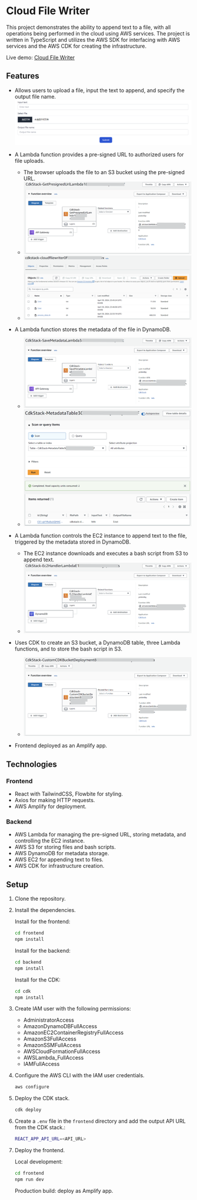 # Cloud File Writer

This project demonstrates the ability to append text to a file, with all operations being performed in the cloud using AWS services. The project is written in TypeScript and utilizes the AWS SDK for interfacing with AWS services and the AWS CDK for creating the infrastructure.

Live demo: [Cloud File Writer](https://main.d1eos5bt6pnhr6.amplifyapp.com/)

## Features

- Allows users to upload a file, input the text to append, and specify the output file name.
![frontend](assets/frontend.png)


- A Lambda function provides a pre-signed URL to authorized users for file uploads.
    - The browser uploads the file to an S3 bucket using the pre-signed URL.
    - ![s3](assets/lambdapresignedurl.png)
    - ![s3](assets/s3.png)
- A Lambda function stores the metadata of the file in DynamoDB.
    - ![lambdadynamodb](assets/lambdadynamodb.png)
    - ![dynamodb](assets/dynamodb.png) 
- A Lambda function controls the EC2 instance to append text to the file, triggered by the metadata stored in DynamoDB.
    - The EC2 instance downloads and executes a bash script from S3 to append text.
    - ![lambdaec2](assets/lambdaec2.png)
- Uses CDK to create an S3 bucket, a DynamoDB table, three Lambda functions, and to store the bash script in S3.
    -  ![lambdabucketdeploy.png](assets/lambdabucketdeploy.png)
- Frontend deployed as an Amplify app.

## Technologies

### Frontend
- React with TailwindCSS, Flowbite for styling.
- Axios for making HTTP requests.
- AWS Amplify for deployment.

### Backend
- AWS Lambda for managing the pre-signed URL, storing metadata, and controlling the EC2 instance.
- AWS S3 for storing files and bash scripts.
- AWS DynamoDB for metadata storage.
- AWS EC2 for appending text to files.
- AWS CDK for infrastructure creation.

## Setup

1. Clone the repository.
2. Install the dependencies.

   Install for the frontend:
   ```bash
   cd frontend
   npm install
   ```

   Install for the backend:
   ```bash
   cd backend
   npm install
   ```

   Install for the CDK:
   ```bash
   cd cdk
   npm install
   ```

3. Create IAM user with the following permissions:
   - AdministratorAccess	
   - AmazonDynamoDBFullAccess
   -  AmazonEC2ContainerRegistryFullAccess	
   -  AmazonS3FullAccess	
   -  AmazonSSMFullAccess	
   -  AWSCloudFormationFullAccess	
   -  AWSLambda_FullAccess
   -  IAMFullAccess

4. Configure the AWS CLI with the IAM user credentials.
   ```bash
   aws configure
   ```

5. Deploy the CDK stack.
   ```bash
   cdk deploy
   ```

6. Create a `.env` file in the `frontend` directory and add the output API URL from the CDK stack.:
   ```bash
   REACT_APP_API_URL=<API_URL>
   ```
   
7. Deploy the frontend.
   
   Local development:
   ```bash
   cd frontend
   npm run dev
   ```
   Production build: deploy as Amplify app.